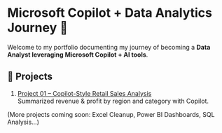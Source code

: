 # Microsoft Copilot + Data Analytics Journey 🚀

Welcome to my portfolio documenting my journey of becoming a **Data Analyst leveraging Microsoft Copilot + AI tools**.

## 📂 Projects
1. [Project 01 – Copilot-Style Retail Sales Analysis](./project01_retail_sales_summary/README.md)  
   Summarized revenue & profit by region and category with Copilot.

(More projects coming soon: Excel Cleanup, Power BI Dashboards, SQL Analysis...)

